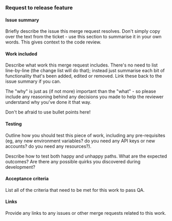 ### Request to release feature

#### Issue summary
Briefly describe the issue this merge request resolves. Don't simply copy over the text from the ticket - use this section to summarise it in your own words. This gives context to the code review.

#### Work included
Describe what work this merge request includes. There's no need to list line-by-line (the change list will do that); instead just summarise each bit of functionality that's been added, edited or removed. Link these back to the issue summary if you can. 

The "why" is just as (if not more) important than the "what" - so please include any reasoning behind any decisions you made to help the reviewer understand why you've done it that way.

Don't be afraid to use bullet points here!

#### Testing
Outline how you should test this piece of work, including any pre-requisites (eg, any new environment variables? do you need any API keys or new accounts? do you need any resources?).

Describe how to test both happy and unhappy paths. What are the expected outcomes? Are there any possible quirks you discovered during development?

#### Acceptance criteria
List all of the criteria that need to be met for this work to pass QA.

#### Links
Provide any links to any issues or other merge requests related to this work.